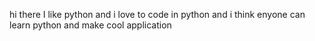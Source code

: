 hi there 
I like python and i love to code in python and i think enyone can learn python and make cool application

